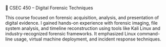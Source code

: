 🧾 CSEC 450 – Digital Forensic Techniques

This course focused on forensic acquisition, analysis, and presentation of digital evidence. I gained hands-on experience with forensic imaging, file system analysis, and timeline reconstruction using tools like Kali Linux and industry-recognized forensic frameworks. It emphasized Linux command-line usage, virtual machine deployment, and incident response techniques.
